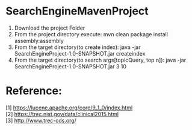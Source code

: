 # SearchEngineMavenProject

1. Download the project Folder
2. From the project directory execute: mvn clean package install assembly:assembly
3. From the target directory(to create index): java -jar SearchEngineProject-1.0-SNAPSHOT.jar createindex
4. From the target directory(to search args[topicQuery, top n]): java -jar SearchEngineProject-1.0-SNAPSHOT.jar 3 10

# Reference:

[1] https://lucene.apache.org/core/9_1_0/index.html <br>
[2] https://trec.nist.gov/data/clinical2015.html <br>
[3] http://www.trec-cds.org/
